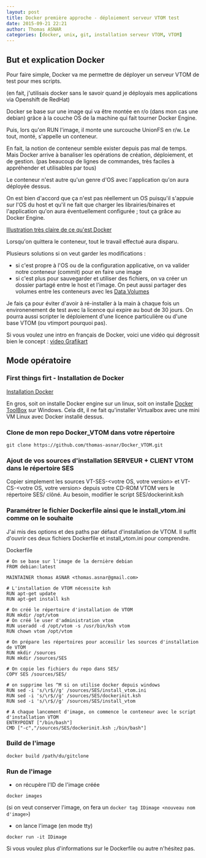 ```yaml
---
layout: post
title: Docker première approche - déploiement serveur VTOM test
date: 2015-09-21 22:21
author: Thomas ASNAR
categories: [docker, unix, git, installation serveur VTOM, VTOM]
---
```

## But et explication Docker
Pour faire simple, Docker va me permettre de déployer un serveur VTOM de test pour mes scripts.

(en fait, j'utilisais docker sans le savoir quand je déployais mes applications via Openshift de RedHat)

Docker se base sur une image qui va être montée en r/o (dans mon cas une debian) grâce à la couche OS de la machine qui fait tourner Docker Engine.

Puis, lors qu'on RUN l'image, il monte une surcouche UnionFS en r/w.
Le tout, monté, s'appelle un conteneur.

En fait, la notion de conteneur semble exister depuis pas mal de temps. Mais Docker arrive à banaliser les opérations de création, déploiement, et de gestion. (pas beaucoup de lignes de commandes, très faciles à appréhender et utilisables par tous)

Le conteneur n'est autre qu'un genre d'OS avec l'application qu'on aura déployée dessus.

On est bien d'accord que ça n'est pas réellement un OS puisqu'il s'appuie sur l'OS du host et qu'il ne fait que charger les librairies/binaires et l'application qu'on aura éventuellement configurée ; tout ça grâce au Docker Engine.

[Illustration très claire de ce qu'est Docker](https://www.docker.com/whatisdocker)

Lorsqu'on quittera le conteneur, tout le travail effectué aura disparu. 

Plusieurs solutions si on veut garder les modifications :

* si c'est propre à l'OS ou de la configuration applicative, on va valider notre conteneur (commit) pour en faire une image
* si c'est plus pour sauvegarder et utiliser des fichiers, on va créer un dossier partagé entre le host et l'image. On peut aussi partager des volumes entre les conteneurs avec les [Data Volumes](https://docs.docker.com/userguide/dockervolumes)

Je fais ça pour éviter d'avoir à ré-installer à la main à chaque fois un environenement de test avec la licence qui expire au bout de 30 jours.
On pourra aussi scripter le déploiement d'une licence particulière ou d'une base VTOM (ou vtimport pourquoi pas).

Si vous voulez une intro en français de Docker, voici une vidéo qui dégrossit bien le concept :
[video Grafikart](http://www.grafikart.fr/tutoriels/docker/docker-intro-634)

## Mode opératoire

### First things firt - Installation de Docker
[Installation Docker](https://docs.docker.com/installation)

En gros, soit on installe Docker engine sur un linux, soit on installe [Docker ToolBox](https://www.docker.com/toolbox) sur Windows. Cela dit, il ne fait qu'installer Virtualbox avec une mini VM Linux avec Docker installé dessus.

### Clone de mon repo Docker_VTOM dans votre répertoire 
`git clone https://github.com/thomas-asnar/Docker_VTOM.git`

### Ajout de vos sources d'installation SERVEUR + CLIENT VTOM dans le répertoire SES

Copier simplement les sources VT-SES-&lt;votre OS, votre version&gt; et VT-CS-&lt;votre OS, votre version&gt; depuis votre CD-ROM VTOM vers le répertoire SES/ clôné.
Au besoin, modifier le script SES/dockerinit.ksh 

### Paramétrer le fichier Dockerfile ainsi que le install_vtom.ini comme on le souhaite

J'ai mis des options et des paths par défaut d'installation de VTOM. Il suffit d'ouvrir ces deux fichiers Dockerfile et install_vtom.ini pour comprendre.

Dockerfile

```
# On se base sur l'image de la dernière debian
FROM debian:latest 

MAINTAINER thomas ASNAR <thomas.asnar@gmail.com>

# L'installation de VTOM nécessite ksh
RUN apt-get update
RUN apt-get install ksh

# On créé le répertoire d'installation de VTOM
RUN mkdir /opt/vtom 
# On créé le user d'administration vtom
RUN useradd -d /opt/vtom -s /usr/bin/ksh vtom
RUN chown vtom /opt/vtom

# On prépare les répertoires pour acceuilir les sources d'installation de VTOM
RUN mkdir /sources
RUN mkdir /sources/SES

# On copie les fichiers du repo dans SES/
COPY SES /sources/SES/

# on supprime les ^M si on utilise docker depuis windows
RUN sed -i 's/\r$//g' /sources/SES/install_vtom.ini
RUN sed -i 's/\r$//g' /sources/SES/dockerinit.ksh
RUN sed -i 's/\r$//g' /sources/SES/install_vtom

# A chaque lancement d'image, on commence le conteneur avec le script d'installation VTOM
ENTRYPOINT ["/bin/bash"]
CMD ["-c","/sources/SES/dockerinit.ksh ;/bin/bash"]

```

### Build de l'image

`docker build /path/du/gitclone`

### Run de l'image

* on récupère l'ID de l'image créée 

`docker images`

(si on veut conserver l'image, on fera un `docker tag IDimage <nouveau nom d'image>`)

* on lance l'image (en mode tty)

`docker run -it IDimage`



Si vous voulez plus d'informations sur le Dockerfile ou autre n'hésitez pas.
